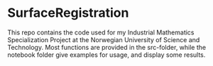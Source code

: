 # SurfaceRegistration
This repo contains the code used for my Industrial Mathematics Specialization Project at the Norwegian University of Science and Technology. Most functions are provided in the src-folder, while the notebook folder give examples for usage, and display some results.